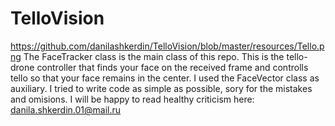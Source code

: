 # TelloVision
https://github.com/danilashkerdin/TelloVision/blob/master/resources/Tello.png
The FaceTracker class is the main class of this repo. This is the tello-drone controller that finds your face on the received frame and controlls tello so that your face remains in the center.
I used the FaceVector class as auxiliary.
I tried to write code as simple as possible, sory for the mistakes and omisions. I will be happy to read healthy criticism here: danila.shkerdin.01@mail.ru

